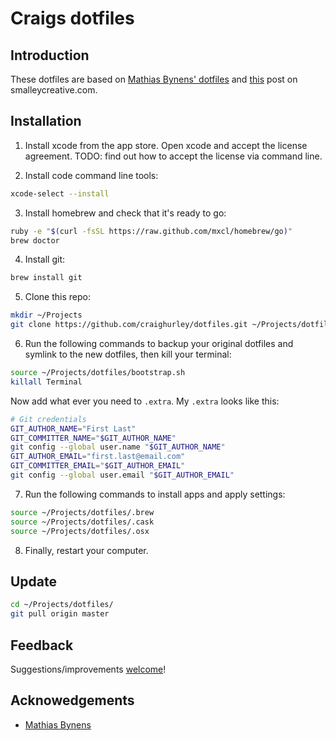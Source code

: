 # Craigs dotfiles


## Introduction
These dotfiles are based on [Mathias Bynens' dotfiles](https://github.com/mathiasbynens/dotfiles) and [this](http://blog.smalleycreative.com/tutorials/using-git-and-github-to-manage-your-dotfiles/) post on smalleycreative.com.


## Installation

1. Install xcode from the app store.  Open xcode and accept the license agreement.  TODO: find out how to accept the license via command line.

2. Install code command line tools:
```bash
xcode-select --install
```

3. Install homebrew and check that it's ready to go:
```bash
ruby -e "$(curl -fsSL https://raw.github.com/mxcl/homebrew/go)"
brew doctor
```

4. Install git:
```bash
brew install git
```

5. Clone this repo:
```bash
mkdir ~/Projects
git clone https://github.com/craighurley/dotfiles.git ~/Projects/dotfiles
```

6. Run the following commands to backup your original dotfiles and symlink to the new dotfiles, then kill your terminal:
```bash
source ~/Projects/dotfiles/bootstrap.sh
killall Terminal
```
Now add what ever you need to `.extra`.
My `.extra` looks like this:
```bash
# Git credentials
GIT_AUTHOR_NAME="First Last"
GIT_COMMITTER_NAME="$GIT_AUTHOR_NAME"
git config --global user.name "$GIT_AUTHOR_NAME"
GIT_AUTHOR_EMAIL="first.last@email.com"
GIT_COMMITTER_EMAIL="$GIT_AUTHOR_EMAIL"
git config --global user.email "$GIT_AUTHOR_EMAIL"
```

7. Run the following commands to install apps and apply settings:
```bash
source ~/Projects/dotfiles/.brew
source ~/Projects/dotfiles/.cask
source ~/Projects/dotfiles/.osx
```

8. Finally, restart your computer.


## Update
```bash
cd ~/Projects/dotfiles/
git pull origin master
```


## Feedback
Suggestions/improvements [welcome](https://github.com/craighurley/dotfiles/issues)!


## Acknowedgements
* [Mathias Bynens](https://github.com/mathiasbynens)
